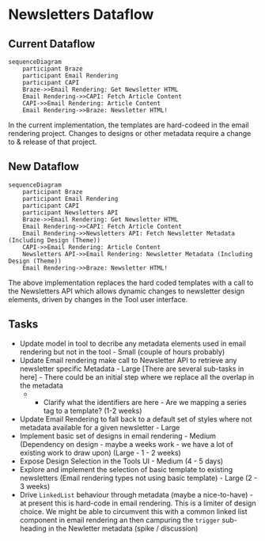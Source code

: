 # Newsletters Dataflow 

## Current Dataflow

```mermaid
sequenceDiagram
    participant Braze
    participant Email Rendering
    participant CAPI
    Braze->>Email Rendering: Get Newsletter HTML
    Email Rendering->>CAPI: Fetch Article Content
    CAPI->>Email Rendering: Article Content
    Email Rendering->>Braze: Newsletter HTML!
```


In the current implementation, the templates are hard-codeed in the email rendering project. Changes to designs or other metadata require a change to & release of that project.

## New Dataflow

```mermaid
sequenceDiagram
    participant Braze
    participant Email Rendering
    participant CAPI
    participant Newsletters API
    Braze->>Email Rendering: Get Newsletter HTML
    Email Rendering->>CAPI: Fetch Article Content
    Email Rendering->>Newsletters API: Fetch Newsletter Metadata (Including Design (Theme))
    CAPI->>Email Rendering: Article Content
    Newsletters API->>Email Rendering: Newsletter Metadata (Including Design (Theme))
    Email Rendering->>Braze: Newsletter HTML!
```

The above implementation replaces the hard coded templates with a call to the Newsletters API which allows dynamic changes to newsletter design elements, driven by changes in the Tool user interface. 

## Tasks

* Update model in tool to decribe any metadata elements used in email rendering but not in the tool - Small (couple of hours probably)
* Update Email rendering make call to Newsletter API to retrieve any newsletter specific Metadata - Large
    [There are several sub-tasks in here] - There could be an initial step where we replace all the overlap in the metadata
    * - Clarify what the identifiers are here - Are we mapping a series tag to a template? (1-2 weeks)
* Update Email Rendering to fall back to a default set of styles where not metadata available for a given newsletter - Large
* Implement basic set of designs in email rendering - Medium (Dependency on design - maybe a weeks work - we have a lot of existing work to draw upon) (Large - 1 - 2 weeks)
* Expose Design Selection in the Tools UI - Medium (4 - 5 days)
* Explore and implement the selection of basic template to existing newsletters (Email rendering types not using basic template) - Large (2 - 3 weeks)
* Drive `LinkedList` behaviour through metadata (maybe a nice-to-have) - at present this is hard-code in email rendering. This is a limiter of design choice. We might be able to circumvent this with a common linked list component in email rendering an then campuring the `trigger` sub-heading in the Newletter metadata (spike / discussion)

